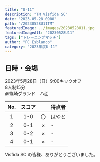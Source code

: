 ```yaml
---
title: "U-11"
description: "TM Visfida SC"
date: "2023-05-28 0900"
path: "/20230528U11TM"
featuredImage: ../images/20230528U11.jpg
featuredImageAlt: "20230528U11"
tags: ["トレーニングマッチ"]
author: "FC Esblanco"
category: "2023年度U-11"
---
```


## 日時・会場

2023年5月28日（日）9:00キックオフ<br>
8人制15分<br>
@篠崎グランド　ハ面

| No.| スコア |   | 得点者  |
|:--:|:------:|:-:|:--------|
| 1  | 1-0 | 〇 |はやと|
| 2  | 0-1 | × |-|
| 3  | 0-2 | × |-|
| 4  | 0-1 | × |-|

Visfida SC の皆様、ありがとうございました。